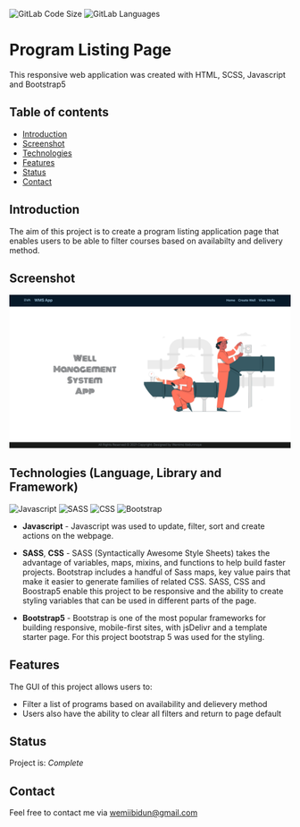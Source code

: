 ![GitLab Code Size](https://img.shields.io/github/languages/code-size/wemiibidun/weather_app2_react)
![GitLab Languages](https://img.shields.io/github/languages/count/wemiibidun/program_listing_page)


# Program Listing Page
This responsive web application was created with HTML, SCSS, Javascript and Bootstrap5

## Table of contents
* [Introduction](#introduction)
* [Screenshot](#screenshot)
* [Technologies](#technologies-language-library-and-framework)
* [Features](#features)
* [Status](#status)
* [Contact](#contact)


## Introduction
The aim of this project is to create a program listing application page that enables users to be able to filter courses based on availabilty and delivery method.


## Screenshot
![Homepage image](https://github.com/wemiibidun/well_management_system/blob/main/homepage_screenshot.png)


## Technologies (Language, Library and Framework)
![Javascript](https://img.shields.io/badge/Javascript-20232A?style=for-the-badge&logo=javascript&logoColor=F7DF1E)
![SASS](https://img.shields.io/badge/SASS-hotpink.svg?style=for-the-badge&amp;logo=SASS&amp;logoColor=white)
![CSS](https://img.shields.io/badge/CSS-1572B6?&style=for-the-badge&logo=css3&logoColor=white)
![Bootstrap](https://img.shields.io/badge/Bootstrap-239120?style=for-the-badge&logo=bootstrap&logoColor=white)

* **Javascript** - Javascript was used to update, filter, sort and create actions on the webpage.

* **SASS**, **CSS** - SASS (Syntactically Awesome Style Sheets) takes the advantage of variables, maps, mixins, and functions to help build faster projects. Bootstrap includes a handful of Sass maps, key value pairs that make it easier to generate families of related CSS. SASS, CSS and Boostrap5 enable this project to be responsive and the ability to create styling variables that can be used in different parts of the page.

* **Bootstrap5** - Bootstrap is one of the most popular frameworks for building responsive, mobile-first sites, with jsDelivr and a template starter page. For this project bootstrap 5 was used for the styling.


## Features
The GUI of this project allows users to:
* Filter a list of programs based on availability and delievery method
* Users also have the ability to clear all filters and return to page default


## Status
Project is: _Complete_


## Contact
Feel free to contact me via wemiibidun@gmail.com
